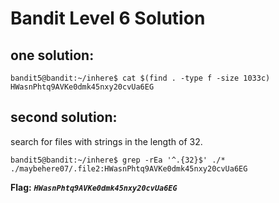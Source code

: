 # Bandit Level 6 Solution

## one solution:
```
bandit5@bandit:~/inhere$ cat $(find . -type f -size 1033c)
HWasnPhtq9AVKe0dmk45nxy20cvUa6EG
```

## second solution:
search for files with strings in the length of 32.

```
bandit5@bandit:~/inhere$ grep -rEa '^.{32}$' ./*
./maybehere07/.file2:HWasnPhtq9AVKe0dmk45nxy20cvUa6EG
```

**Flag:** ***`HWasnPhtq9AVKe0dmk45nxy20cvUa6EG`*** 


